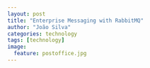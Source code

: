 ```yaml
---
layout: post
title: "Enterprise Messaging with RabbitMQ"
author: "João Silva"
categories: technology
tags: [technology]
image:
  feature: postoffice.jpg
---
```

